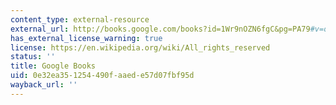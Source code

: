 ```yaml
---
content_type: external-resource
external_url: http://books.google.com/books?id=1Wr9nOZN6fgC&pg=PA79#v=onepage
has_external_license_warning: true
license: https://en.wikipedia.org/wiki/All_rights_reserved
status: ''
title: Google Books
uid: 0e32ea35-1254-490f-aaed-e57d07fbf95d
wayback_url: ''
---
```

